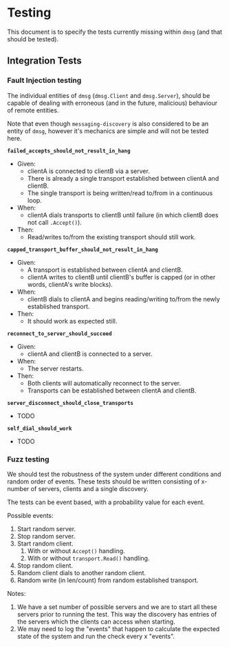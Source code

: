 # Testing

This document is to specify the tests currently missing within `dmsg` (and that should be tested).

## Integration Tests

### Fault Injection testing

The individual entities of `dmsg` (`dmsg.Client` and `dmsg.Server`), should be capable of dealing with erroneous (and in the future, malicious) behaviour of remote entities.

Note that even though `messaging-discovery` is also considered to be an entity of `dmsg`, however it's mechanics are simple and will not be tested here.

**`failed_accepts_should_not_result_in_hang`**

- Given:
  - clientA is connected to clientB via a server.
  - There is already a single transport established between clientA and clientB.
  - The single transport is being written/read to/from in a continuous loop.
- When:
  - clientA dials transports to clientB until failure (in which clientB does not call `.Accept()`).
- Then:
  - Read/writes to/from the existing transport should still work.

**`capped_transport_buffer_should_not_result_in_hang`**

- Given:
  - A transport is established between clientA and clientB.
  - clientA writes to clientB until clientB's buffer is capped (or in other words, clientA's write blocks).
- When:
  - clientB dials to clientA and begins reading/writing to/from the newly established transport.
- Then:
  - It should work as expected still.

**`reconnect_to_server_should_succeed`**

- Given:
  - clientA and clientB is connected to a server.
- When:
  - The server restarts.
- Then:
  - Both clients will automatically reconnect to the server.
  - Transports can be established between clientA and clientB.

**`server_disconnect_should_close_transports`**

- TODO

**`self_dial_should_work`**

- TODO

### Fuzz testing

We should test the robustness of the system under different conditions and random order of events. These tests should be written consisting of x-number of servers, clients and a single discovery.

The tests can be event based, with a probability value for each event.

Possible events:
1. Start random server.
2. Stop random server.
3. Start random client.
   1. With or without `Accept()` handling.
   2. With or without `transport.Read()` handling.
4. Stop random client.
5. Random client dials to another random client.
6. Random write (in len/count) from random established transport.

Notes:
1. We have a set number of possible servers and we are to start all these servers prior to running the test. This way the discovery has entries of the servers which the clients can access when starting.
2. We may need to log the "events" that happen to calculate the expected state of the system
and run the check every x "events".


